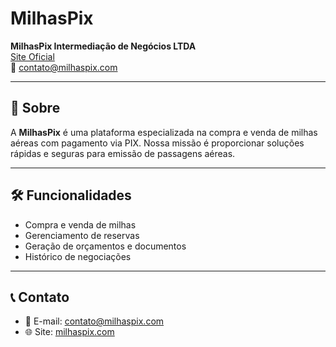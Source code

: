 
# MilhasPix

**MilhasPix Intermediação de Negócios LTDA**  
[Site Oficial](https://milhaspix.com)  
📧 contato@milhaspix.com

---

## 🚀 Sobre

A **MilhasPix** é uma plataforma especializada na compra e venda de milhas aéreas com pagamento via PIX. Nossa missão é proporcionar soluções rápidas e seguras para emissão de passagens aéreas.

---

## 🛠️ Funcionalidades

- Compra e venda de milhas
- Gerenciamento de reservas
- Geração de orçamentos e documentos
- Histórico de negociações

---

## 📞 Contato

- 📧 E-mail: [contato@milhaspix.com](mailto:contato@milhaspix.com)
- 🌐 Site: [milhaspix.com](https://milhaspix.com)
